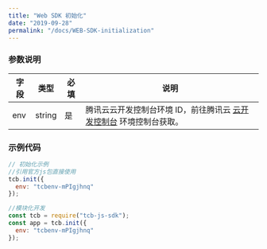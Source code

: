 ```yaml
---
title: "Web SDK 初始化"
date: "2019-09-28"
permalink: "/docs/WEB-SDK-initialization"
---
```


### 参数说明

| 字段 | 类型   | 必填 | 说明                                                                                                         |
| ---- | ------ | ---- | ------------------------------------------------------------------------------------------------------------ |
| env  | string | 是   | 腾讯云云开发控制台环境 ID，前往腾讯云 [云开发控制台](https://console.cloud.tencent.com/tcb) 环境控制台获取。 |

### 示例代码

```javascript
// 初始化示例
//引用官方js包直接使用
tcb.init({
  env: "tcbenv-mPIgjhnq"
});

//模块化开发
const tcb = require("tcb-js-sdk");
const app = tcb.init({
  env: "tcbenv-mPIgjhnq"
});
```
